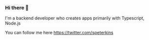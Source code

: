 ### Hi there 👋

I'm a backend developer who creates apps primarily with Typescript, Node.js

You can follow me here https://twitter.com/speterkins

